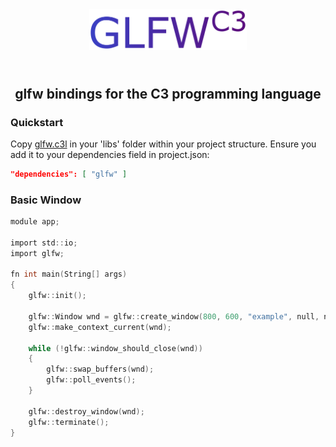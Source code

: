 <div align="center">
  <img width="50%" src="./logo.svg">
  <h2><br>glfw bindings for the C3 programming language</h2>
</div>

<h3> Quickstart </h3>
Copy <a href="./glfw.c3l">glfw.c3l</a> in your 'libs' folder within your project structure. Ensure you add it to your
dependencies field in project.json:

```json 
"dependencies": [ "glfw" ]
```

<h3> Basic Window </h3>

```c
module app;

import std::io;
import glfw;

fn int main(String[] args)
{
    glfw::init();

    glfw::Window wnd = glfw::create_window(800, 600, "example", null, null);
    glfw::make_context_current(wnd);

    while (!glfw::window_should_close(wnd))
    {
        glfw::swap_buffers(wnd);
        glfw::poll_events();
    }

    glfw::destroy_window(wnd);
    glfw::terminate();
}
```
